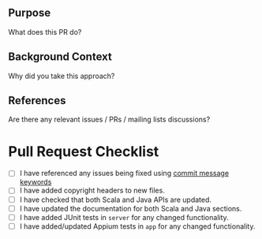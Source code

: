 ## Purpose

What does this PR do?

## Background Context

Why did you take this approach?

## References

Are there any relevant issues / PRs / mailing lists discussions?

# Pull Request Checklist

* [ ] I have referenced any issues being fixed using [commit message keywords](https://help.github.com/articles/closing-issues-using-keywords/)
* [ ] I have added copyright headers to new files.
* [ ] I have checked that both Scala and Java APIs are updated.
* [ ] I have updated the documentation for both Scala and Java sections.
* [ ] I have added JUnit tests in `server` for any changed functionality.
* [ ] I have added/updated Appium tests in `app` for any changed functionality.
